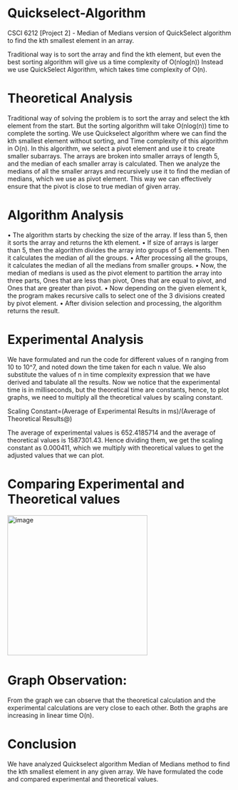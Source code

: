 # Quickselect-Algorithm
CSCI 6212 [Project 2] - Median of Medians version of QuickSelect algorithm to find the kth smallest element in an array. 

Traditional way is to sort the array and find the kth element, but even the best sorting algorithm will give us a time complexity of O(nlog(n))
Instead we use QuickSelect Algorithm, which takes time complexity of O(n).

# Theoretical Analysis  
Traditional way of solving the problem is to sort the array and select the kth element from the start. But the                        sorting algorithm will take O(nlog(n)) time to complete the sorting. We use Quickselect algorithm where we can find the kth smallest element without sorting, and Time complexity of this algorithm in O(n).
In this algorithm, we select a pivot element and use it to create smaller subarrays. The arrays are broken into smaller arrays of length 5, and the median of each smaller array is calculated. Then we analyze the medians of all the smaller arrays and recursively use it to find the median of medians, which we use as pivot element. This way we can effectively ensure that the pivot is close to true median of given array. 

# Algorithm Analysis 
•	The algorithm starts by checking the size of the array. If less than 5, then it sorts the array and returns the kth element. 
•	If size of arrays is larger than 5, then the algorithm divides the array into groups of 5 elements. Then it calculates the median of all the groups.
•	After processing all the groups, it calculates the median of all the medians from smaller groups. 
•	Now, the median of medians is used as the pivot element to partition the array into three parts, Ones that are less than pivot, Ones that are equal to pivot, and Ones that are greater than pivot. 
•	Now depending on the given element k, the program makes recursive calls to select one of the 3 divisions created by pivot element. 
•	After division selection and processing, the algorithm returns the result.

# Experimental Analysis 
We have formulated and run the code for different values of n ranging from 10 to 10^7, and noted down the time taken for each n value. We also substitute the values of n in time complexity expression that we have derived and tabulate all the results. 
Now we notice that the experimental time is in milliseconds, but the theoretical time are constants, hence, to plot graphs, we need to multiply all the theoretical values by scaling constant.

Scaling Constant=(Average of Experimental Results in ms)/(Average of Theoretical Results@)

The average of experimental values is 652.4185714 and the average of theoretical values is 1587301.43. Hence dividing them, we get the scaling constant as 0.000411, which we multiply with theoretical values to get the adjusted values that we can plot.

# Comparing Experimental and Theoretical values

<img width="314" alt="image" src="https://github.com/YashwanthRaj/QuickSelect-Algorithm/assets/99544533/2b95c2e5-7039-450a-8b87-336585a8d93c">

# Graph Observation:
From the graph we can observe that the theoretical calculation and the experimental calculations are very close to each other. Both the graphs are increasing in linear time O(n).

# Conclusion
We have analyzed Quickselect algorithm Median of Medians method to find the kth smallest element in any given array. We have formulated the code and compared experimental and theoretical values. 
